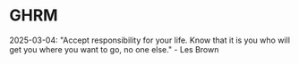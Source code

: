 # GHRM

2025-03-04: "Accept responsibility for your life. Know that it is you who will get you where you want to go, no one else." - Les Brown